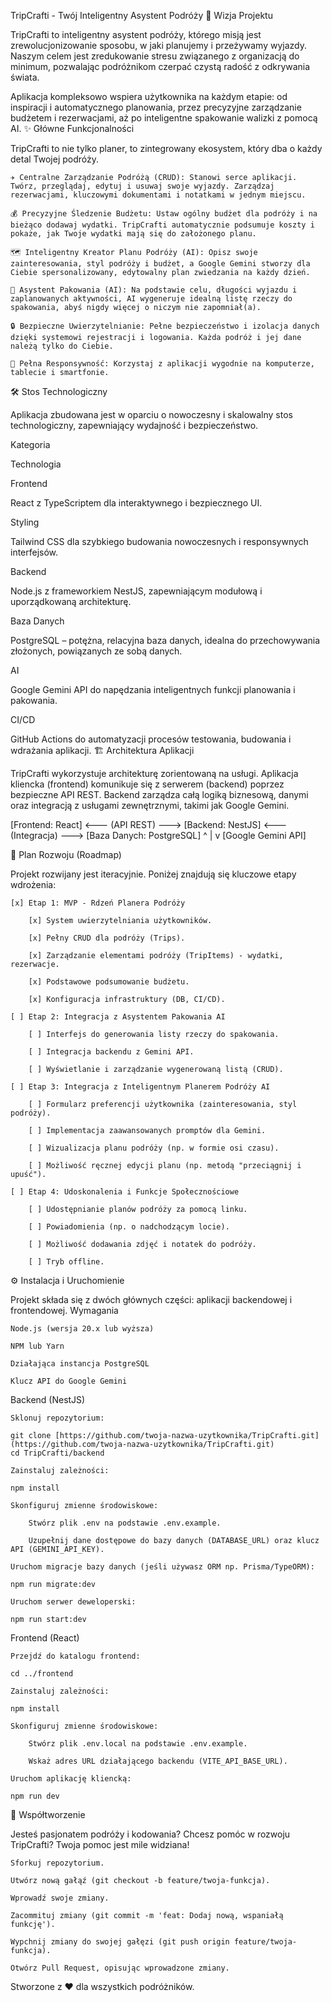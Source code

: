 TripCrafti - Twój Inteligentny Asystent Podróży
🌟 Wizja Projektu

TripCrafti to inteligentny asystent podróży, którego misją jest zrewolucjonizowanie sposobu, w jaki planujemy i przeżywamy wyjazdy. Naszym celem jest zredukowanie stresu związanego z organizacją do minimum, pozwalając podróżnikom czerpać czystą radość z odkrywania świata.

Aplikacja kompleksowo wspiera użytkownika na każdym etapie: od inspiracji i automatycznego planowania, przez precyzyjne zarządzanie budżetem i rezerwacjami, aż po inteligentne spakowanie walizki z pomocą AI.
✨ Główne Funkcjonalności

TripCrafti to nie tylko planer, to zintegrowany ekosystem, który dba o każdy detal Twojej podróży.

    ✈️ Centralne Zarządzanie Podróżą (CRUD): Stanowi serce aplikacji. Twórz, przeglądaj, edytuj i usuwaj swoje wyjazdy. Zarządzaj rezerwacjami, kluczowymi dokumentami i notatkami w jednym miejscu.

    💰 Precyzyjne Śledzenie Budżetu: Ustaw ogólny budżet dla podróży i na bieżąco dodawaj wydatki. TripCrafti automatycznie podsumuje koszty i pokaże, jak Twoje wydatki mają się do założonego planu.

    🗺️ Inteligentny Kreator Planu Podróży (AI): Opisz swoje zainteresowania, styl podróży i budżet, a Google Gemini stworzy dla Ciebie spersonalizowany, edytowalny plan zwiedzania na każdy dzień.

    🧳 Asystent Pakowania (AI): Na podstawie celu, długości wyjazdu i zaplanowanych aktywności, AI wygeneruje idealną listę rzeczy do spakowania, abyś nigdy więcej o niczym nie zapomniał(a).

    🔒 Bezpieczne Uwierzytelnianie: Pełne bezpieczeństwo i izolacja danych dzięki systemowi rejestracji i logowania. Każda podróż i jej dane należą tylko do Ciebie.

    📱 Pełna Responsywność: Korzystaj z aplikacji wygodnie na komputerze, tablecie i smartfonie.

🛠️ Stos Technologiczny

Aplikacja zbudowana jest w oparciu o nowoczesny i skalowalny stos technologiczny, zapewniający wydajność i bezpieczeństwo.

Kategoria
	

Technologia

Frontend
	

React z TypeScriptem dla interaktywnego i bezpiecznego UI.

Styling
	

Tailwind CSS dla szybkiego budowania nowoczesnych i responsywnych interfejsów.

Backend
	

Node.js z frameworkiem NestJS, zapewniającym modułową i uporządkowaną architekturę.

Baza Danych
	

PostgreSQL – potężna, relacyjna baza danych, idealna do przechowywania złożonych, powiązanych ze sobą danych.

AI
	

Google Gemini API do napędzania inteligentnych funkcji planowania i pakowania.

CI/CD
	

GitHub Actions do automatyzacji procesów testowania, budowania i wdrażania aplikacji.
🏗️ Architektura Aplikacji

TripCrafti wykorzystuje architekturę zorientowaną na usługi. Aplikacja kliencka (frontend) komunikuje się z serwerem (backend) poprzez bezpieczne API REST. Backend zarządza całą logiką biznesową, danymi oraz integracją z usługami zewnętrznymi, takimi jak Google Gemini.

[Frontend: React] <--- (API REST) ---> [Backend: NestJS] <--- (Integracja) ---> [Baza Danych: PostgreSQL]
                                              ^
                                              |
                                              v
                                      [Google Gemini API]

🚀 Plan Rozwoju (Roadmap)

Projekt rozwijany jest iteracyjnie. Poniżej znajdują się kluczowe etapy wdrożenia:

    [x] Etap 1: MVP - Rdzeń Planera Podróży

        [x] System uwierzytelniania użytkowników.

        [x] Pełny CRUD dla podróży (Trips).

        [x] Zarządzanie elementami podróży (TripItems) - wydatki, rezerwacje.

        [x] Podstawowe podsumowanie budżetu.

        [x] Konfiguracja infrastruktury (DB, CI/CD).

    [ ] Etap 2: Integracja z Asystentem Pakowania AI

        [ ] Interfejs do generowania listy rzeczy do spakowania.

        [ ] Integracja backendu z Gemini API.

        [ ] Wyświetlanie i zarządzanie wygenerowaną listą (CRUD).

    [ ] Etap 3: Integracja z Inteligentnym Planerem Podróży AI

        [ ] Formularz preferencji użytkownika (zainteresowania, styl podróży).

        [ ] Implementacja zaawansowanych promptów dla Gemini.

        [ ] Wizualizacja planu podróży (np. w formie osi czasu).

        [ ] Możliwość ręcznej edycji planu (np. metodą "przeciągnij i upuść").

    [ ] Etap 4: Udoskonalenia i Funkcje Społecznościowe

        [ ] Udostępnianie planów podróży za pomocą linku.

        [ ] Powiadomienia (np. o nadchodzącym locie).

        [ ] Możliwość dodawania zdjęć i notatek do podróży.

        [ ] Tryb offline.

⚙️ Instalacja i Uruchomienie

Projekt składa się z dwóch głównych części: aplikacji backendowej i frontendowej.
Wymagania

    Node.js (wersja 20.x lub wyższa)

    NPM lub Yarn

    Działająca instancja PostgreSQL

    Klucz API do Google Gemini

Backend (NestJS)

    Sklonuj repozytorium:

    git clone [https://github.com/twoja-nazwa-uzytkownika/TripCrafti.git](https://github.com/twoja-nazwa-uzytkownika/TripCrafti.git)
    cd TripCrafti/backend

    Zainstaluj zależności:

    npm install

    Skonfiguruj zmienne środowiskowe:

        Stwórz plik .env na podstawie .env.example.

        Uzupełnij dane dostępowe do bazy danych (DATABASE_URL) oraz klucz API (GEMINI_API_KEY).

    Uruchom migracje bazy danych (jeśli używasz ORM np. Prisma/TypeORM):

    npm run migrate:dev

    Uruchom serwer deweloperski:

    npm run start:dev

Frontend (React)

    Przejdź do katalogu frontend:

    cd ../frontend

    Zainstaluj zależności:

    npm install

    Skonfiguruj zmienne środowiskowe:

        Stwórz plik .env.local na podstawie .env.example.

        Wskaż adres URL działającego backendu (VITE_API_BASE_URL).

    Uruchom aplikację kliencką:

    npm run dev

🤝 Współtworzenie

Jesteś pasjonatem podróży i kodowania? Chcesz pomóc w rozwoju TripCrafti? Twoja pomoc jest mile widziana!

    Sforkuj repozytorium.

    Utwórz nową gałąź (git checkout -b feature/twoja-funkcja).

    Wprowadź swoje zmiany.

    Zacommituj zmiany (git commit -m 'feat: Dodaj nową, wspaniałą funkcję').

    Wypchnij zmiany do swojej gałęzi (git push origin feature/twoja-funkcja).

    Otwórz Pull Request, opisując wprowadzone zmiany.

Stworzone z ❤️ dla wszystkich podróżników.
